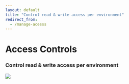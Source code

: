 ```yaml
---
layout: default
title: "Control read & write access per environment"
redirect_from:
  - /manage-acesss
---
```


<div class="row">
  <div class="col-lg-8 offset-lg-2">
    <h1 class="text-center h5 text-secondary font-monospace mt-5 pb-0 mb-0 fw-normal">Access Controls</h1>
    <h3 class="text-center h2 fw-bold">Control read & write access per environment</h3>
  </div>
</div>

<div class="row mb-5">
  <div class="col-lg-6 offset-lg-3">
    <img src="https://res.cloudinary.com/dotenv-org/image/upload/v1673976249/manage-access-6d2809d78b5887b6d92be6bb584d5cf0a91e807b9160cb585fbf69570645e8ac_tqkjkr.gif" class="w-100 border border-4 rounded" />
  </div>
</div>
